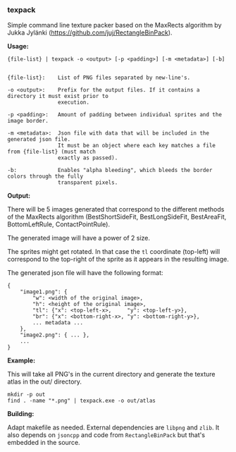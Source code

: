 ### **texpack**

Simple command line texture packer based on the MaxRects algorithm by Jukka Jylänki (https://github.com/juj/RectangleBinPack).

**Usage:**
```
{file-list} | texpack -o <output> [-p <padding>] [-m <metadata>] [-b]


{file-list}:    List of PNG files separated by new-line's.

-o <output>:    Prefix for the output files. If it contains a directory it must exist prior to
                execution.

-p <padding>:   Amount of padding between individual sprites and the image border.

-m <metadata>:  Json file with data that will be included in the generated json file.
                It must be an object where each key matches a file from {file-list} (must match
                exactly as passed).

-b:             Enables "alpha bleeding", which bleeds the border colors through the fully
                transparent pixels.
```

**Output:**

There will be 5 images generated that correspond to the different methods of the MaxRects algorithm (BestShortSideFit, BestLongSideFit, BestAreaFit, BottomLeftRule, ContactPointRule).

The generated image will have a power of 2 size.

The sprites might get rotated. In that case the `tl` coordinate (top-left) will correspond to the top-right of the sprite as it appears in the resulting image.

The generated json file will have the following format:

```
{
	"image1.png": {
    	"w": <width of the original image>,
        "h": <height of the original image>,
        "tl": {"x": <top-left-x>,     "y": <top-left-y>},
        "br": {"x": <bottom-right-x>, "y": <bottom-right-y>},
        ... metadata ...
    },
    "image2.png": { ... },
    ...
}
```

**Example:**

This will take all PNG's in the current directory and generate the texture atlas in the out/ directory.
```
mkdir -p out
find . -name "*.png" | texpack.exe -o out/atlas
```

**Building:**

Adapt makefile as needed. External dependencies are `libpng` and `zlib`. It also depends on `jsoncpp` and code from `RectangleBinPack` but that's embedded in the source.
